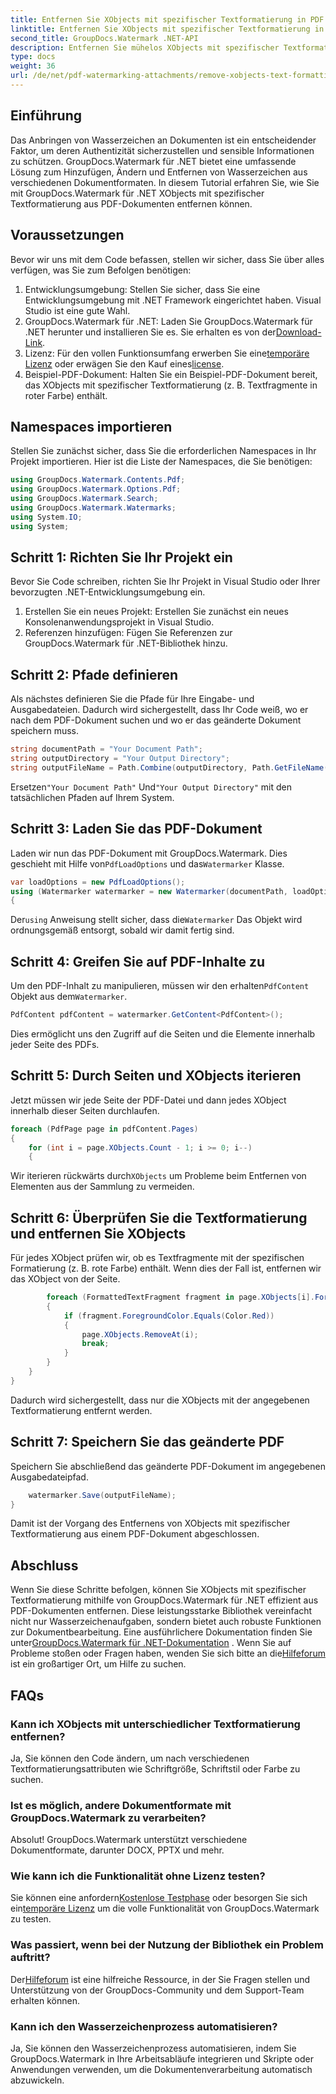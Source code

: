 ```yaml
---
title: Entfernen Sie XObjects mit spezifischer Textformatierung in PDF
linktitle: Entfernen Sie XObjects mit spezifischer Textformatierung in PDF
second_title: GroupDocs.Watermark .NET-API
description: Entfernen Sie mühelos XObjects mit spezifischer Textformatierung aus PDFs mit GroupDocs.Watermark für .NET. Befolgen Sie unseren Leitfaden für eine reibungslose Dokumentenbearbeitung.
type: docs
weight: 36
url: /de/net/pdf-watermarking-attachments/remove-xobjects-text-formatting-pdf/
---
```

## Einführung
Das Anbringen von Wasserzeichen an Dokumenten ist ein entscheidender Faktor, um deren Authentizität sicherzustellen und sensible Informationen zu schützen. GroupDocs.Watermark für .NET bietet eine umfassende Lösung zum Hinzufügen, Ändern und Entfernen von Wasserzeichen aus verschiedenen Dokumentformaten. In diesem Tutorial erfahren Sie, wie Sie mit GroupDocs.Watermark für .NET XObjects mit spezifischer Textformatierung aus PDF-Dokumenten entfernen können.
## Voraussetzungen
Bevor wir uns mit dem Code befassen, stellen wir sicher, dass Sie über alles verfügen, was Sie zum Befolgen benötigen:
1. Entwicklungsumgebung: Stellen Sie sicher, dass Sie eine Entwicklungsumgebung mit .NET Framework eingerichtet haben. Visual Studio ist eine gute Wahl.
2.  GroupDocs.Watermark für .NET: Laden Sie GroupDocs.Watermark für .NET herunter und installieren Sie es. Sie erhalten es von der[Download-Link](https://releases.groupdocs.com/Watermark/net/).
3.  Lizenz: Für den vollen Funktionsumfang erwerben Sie eine[temporäre Lizenz](https://purchase.groupdocs.com/temporary-Lizenz/) oder erwägen Sie den Kauf eines[license](https://purchase.groupdocs.com/buy).
4. Beispiel-PDF-Dokument: Halten Sie ein Beispiel-PDF-Dokument bereit, das XObjects mit spezifischer Textformatierung (z. B. Textfragmente in roter Farbe) enthält.

## Namespaces importieren
Stellen Sie zunächst sicher, dass Sie die erforderlichen Namespaces in Ihr Projekt importieren. Hier ist die Liste der Namespaces, die Sie benötigen:
```csharp
using GroupDocs.Watermark.Contents.Pdf;
using GroupDocs.Watermark.Options.Pdf;
using GroupDocs.Watermark.Search;
using GroupDocs.Watermark.Watermarks;
using System.IO;
using System;
```
## Schritt 1: Richten Sie Ihr Projekt ein
Bevor Sie Code schreiben, richten Sie Ihr Projekt in Visual Studio oder Ihrer bevorzugten .NET-Entwicklungsumgebung ein.
1. Erstellen Sie ein neues Projekt: Erstellen Sie zunächst ein neues Konsolenanwendungsprojekt in Visual Studio.
2. Referenzen hinzufügen: Fügen Sie Referenzen zur GroupDocs.Watermark für .NET-Bibliothek hinzu.
## Schritt 2: Pfade definieren
Als nächstes definieren Sie die Pfade für Ihre Eingabe- und Ausgabedateien. Dadurch wird sichergestellt, dass Ihr Code weiß, wo er nach dem PDF-Dokument suchen und wo er das geänderte Dokument speichern muss.
```csharp
string documentPath = "Your Document Path";
string outputDirectory = "Your Output Directory";
string outputFileName = Path.Combine(outputDirectory, Path.GetFileName(documentPath));
```
 Ersetzen`"Your Document Path"` Und`"Your Output Directory"` mit den tatsächlichen Pfaden auf Ihrem System.
## Schritt 3: Laden Sie das PDF-Dokument
 Laden wir nun das PDF-Dokument mit GroupDocs.Watermark. Dies geschieht mit Hilfe von`PdfLoadOptions` und das`Watermarker` Klasse.
```csharp
var loadOptions = new PdfLoadOptions();
using (Watermarker watermarker = new Watermarker(documentPath, loadOptions))
{
```
 Der`using` Anweisung stellt sicher, dass die`Watermarker` Das Objekt wird ordnungsgemäß entsorgt, sobald wir damit fertig sind.
## Schritt 4: Greifen Sie auf PDF-Inhalte zu
 Um den PDF-Inhalt zu manipulieren, müssen wir den erhalten`PdfContent` Objekt aus dem`Watermarker`.
```csharp
PdfContent pdfContent = watermarker.GetContent<PdfContent>();
```
Dies ermöglicht uns den Zugriff auf die Seiten und die Elemente innerhalb jeder Seite des PDFs.
## Schritt 5: Durch Seiten und XObjects iterieren
Jetzt müssen wir jede Seite der PDF-Datei und dann jedes XObject innerhalb dieser Seiten durchlaufen.
```csharp
foreach (PdfPage page in pdfContent.Pages)
{
    for (int i = page.XObjects.Count - 1; i >= 0; i--)
    {
```
 Wir iterieren rückwärts durch`XObjects` um Probleme beim Entfernen von Elementen aus der Sammlung zu vermeiden.
## Schritt 6: Überprüfen Sie die Textformatierung und entfernen Sie XObjects
Für jedes XObject prüfen wir, ob es Textfragmente mit der spezifischen Formatierung (z. B. rote Farbe) enthält. Wenn dies der Fall ist, entfernen wir das XObject von der Seite.
```csharp
        foreach (FormattedTextFragment fragment in page.XObjects[i].FormattedTextFragments)
        {
            if (fragment.ForegroundColor.Equals(Color.Red))
            {
                page.XObjects.RemoveAt(i);
                break;
            }
        }
    }
}
```
Dadurch wird sichergestellt, dass nur die XObjects mit der angegebenen Textformatierung entfernt werden.
## Schritt 7: Speichern Sie das geänderte PDF
Speichern Sie abschließend das geänderte PDF-Dokument im angegebenen Ausgabedateipfad.
```csharp
    watermarker.Save(outputFileName);
}
```
Damit ist der Vorgang des Entfernens von XObjects mit spezifischer Textformatierung aus einem PDF-Dokument abgeschlossen.

## Abschluss
Wenn Sie diese Schritte befolgen, können Sie XObjects mit spezifischer Textformatierung mithilfe von GroupDocs.Watermark für .NET effizient aus PDF-Dokumenten entfernen. Diese leistungsstarke Bibliothek vereinfacht nicht nur Wasserzeichenaufgaben, sondern bietet auch robuste Funktionen zur Dokumentbearbeitung. Eine ausführlichere Dokumentation finden Sie unter[GroupDocs.Watermark für .NET-Dokumentation](https://reference.groupdocs.com/Watermark/net/) . Wenn Sie auf Probleme stoßen oder Fragen haben, wenden Sie sich bitte an die[Hilfeforum](https://forum.groupdocs.com/c/watermark/19) ist ein großartiger Ort, um Hilfe zu suchen.
## FAQs
### Kann ich XObjects mit unterschiedlicher Textformatierung entfernen?
Ja, Sie können den Code ändern, um nach verschiedenen Textformatierungsattributen wie Schriftgröße, Schriftstil oder Farbe zu suchen.
### Ist es möglich, andere Dokumentformate mit GroupDocs.Watermark zu verarbeiten?
Absolut! GroupDocs.Watermark unterstützt verschiedene Dokumentformate, darunter DOCX, PPTX und mehr.
### Wie kann ich die Funktionalität ohne Lizenz testen?
 Sie können eine anfordern[Kostenlose Testphase](https://releases.groupdocs.com/) oder besorgen Sie sich ein[temporäre Lizenz](https://purchase.groupdocs.com/temporary-license/) um die volle Funktionalität von GroupDocs.Watermark zu testen.
### Was passiert, wenn bei der Nutzung der Bibliothek ein Problem auftritt?
 Der[Hilfeforum](https://forum.groupdocs.com/c/watermark/19) ist eine hilfreiche Ressource, in der Sie Fragen stellen und Unterstützung von der GroupDocs-Community und dem Support-Team erhalten können.
### Kann ich den Wasserzeichenprozess automatisieren?
Ja, Sie können den Wasserzeichenprozess automatisieren, indem Sie GroupDocs.Watermark in Ihre Arbeitsabläufe integrieren und Skripte oder Anwendungen verwenden, um die Dokumentenverarbeitung automatisch abzuwickeln.